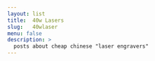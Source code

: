 ```yaml
---
layout: list
title:  40w Lasers
slug:   40wlaser
menu: false
description: > 
  posts about cheap chinese "laser engravers"
---
```


